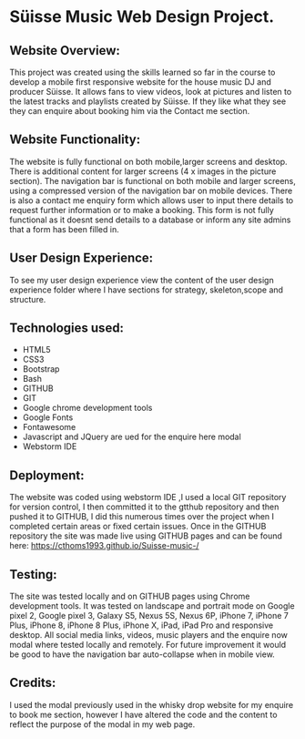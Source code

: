 # Süisse Music Web Design Project.

## Website Overview:

This project was created using the skills learned so far in the course to develop a mobile first responsive website for the house music DJ and producer Süisse.
It allows fans to view videos, look at pictures and listen to the latest tracks and playlists created by Süisse.
If they like what they see they can enquire about booking him via the Contact me section. 

## Website Functionality:

The website is fully functional on both mobile,larger screens and desktop.
There is additional content for larger screens (4 x images in the picture section).
The navigation bar is functional on both mobile and larger screens, using a compressed version of the navigation bar on mobile devices. 
There is also a contact me enquiry form which allows user to input there details to request further information or to make a booking. 
This form is not fully functional as it doesnt send details to a database or inform any site admins that a form has been filled in. 

## User Design Experience:
To see my user design experience view the content of the user design experience folder where I have sections for strategy, skeleton,scope and structure. 
## Technologies used:

* HTML5
* CSS3
* Bootstrap
* Bash
* GITHUB
* GIT
* Google chrome development tools
* Google Fonts
* Fontawesome 
* Javascript and JQuery are ued for the enquire here modal
* Webstorm IDE

## Deployment:

The website was coded using webstorm IDE ,I used a local GIT repository for version control, I then committed it to the gtthub repository and then pushed it to GITHUB, I did this numerous times over the project when I completed certain areas or fixed certain issues.
 Once in the GITHUB repository the site was made live using GITHUB pages and can be found here: https://cthoms1993.github.io/Suisse-music-/

## Testing:

The site was tested locally and on GITHUB pages using Chrome development tools.
It was tested on landscape and portrait mode on Google pixel 2, Google pixel 3, Galaxy S5, Nexus 5S, Nexus 6P, iPhone 7, iPhone 7 Plus, iPhone 8, iPhone 8 Plus, iPhone X, iPad, iPad Pro and responsive desktop.
All social media links, videos, music players  and the enquire now modal where tested locally and remotely.
For future improvement it would be good to have the navigation bar auto-collapse when in mobile view. 

## Credits:

I used the modal previously used in the whisky drop website for my enquire to book me section, however I have altered the code and the content to reflect the purpose of the modal in my web page. 














